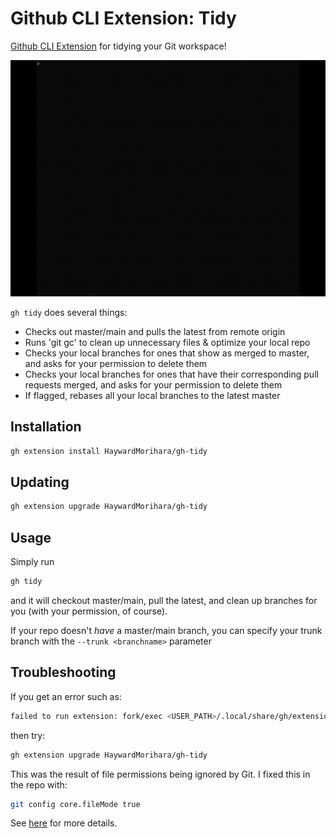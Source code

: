 # Github CLI Extension: Tidy

[Github CLI Extension](https://docs.github.com/en/github-cli/github-cli/creating-github-cli-extensions) for tidying your Git workspace!

![gh tidy demo](./gh-tidy-demo.gif)

`gh tidy` does several things:
* Checks out master/main and pulls the latest from remote origin
* Runs 'git gc' to clean up unnecessary files & optimize your local repo
* Checks your local branches for ones that show as merged to master, and asks for your permission to delete them
* Checks your local branches for ones that have their corresponding pull requests merged, and asks for your permission to delete them
* If flagged, rebases all your local branches to the latest master

## Installation
```sh
gh extension install HaywardMorihara/gh-tidy
```

## Updating
```sh
gh extension upgrade HaywardMorihara/gh-tidy
```

## Usage
Simply run
```sh
gh tidy
```
and it will checkout master/main, pull the latest, and clean up branches for you (with your permission, of course).

If your repo doesn't _have_ a master/main branch, you can specify your trunk branch with the `--trunk <branchname>` parameter

## Troubleshooting
If you get an error such as:
```sh
failed to run extension: fork/exec <USER_PATH>/.local/share/gh/extensions/gh-tidy/gh-tidy: permission denied
```
then try:
```sh
gh extension upgrade HaywardMorihara/gh-tidy
```

This was the result of file permissions being ignored by Git. I fixed this in the repo with:
```sh
git config core.fileMode true
```
See [here](https://stackoverflow.com/questions/1580596/how-do-i-make-git-ignore-file-mode-chmod-changes) for more details.
